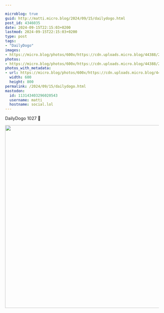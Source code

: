```yaml
---

microblog: true
guid: http://matti.micro.blog/2024/09/15/dailydogo.html
post_id: 4346035
date: 2024-09-15T22:15:03+0200
lastmod: 2024-09-15T22:15:03+0200
type: post
tags:
- "DailyDogo"
images:
- https://micro.blog/photos/600x/https://cdn.uploads.micro.blog/44388/2024/46132515243b4299a4733cd807ca3099.jpg
photos:
- https://micro.blog/photos/600x/https://cdn.uploads.micro.blog/44388/2024/46132515243b4299a4733cd807ca3099.jpg
photos_with_metadata:
- url: https://micro.blog/photos/600x/https://cdn.uploads.micro.blog/44388/2024/46132515243b4299a4733cd807ca3099.jpg
  width: 600
  height: 800
permalink: /2024/09/15/dailydogo.html
mastodon:
  id: 113143403296020543
  username: matti
  hostname: social.lol
---
```

DailyDogo 1027 🐶

<img src="/media/uploads/2024/46132515243b4299a4733cd807ca3099.jpg" width="600" alt="" />
